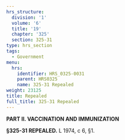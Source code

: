 ```yaml
---
hrs_structure:
  division: '1'
  volume: '6'
  title: '19'
  chapter: '325'
  section: 325-31
type: hrs_section
tags:
  - Government
menu:
  hrs:
    identifier: HRS_0325-0031
    parent: HRS0325
    name: 325-31 Repealed
weight: 23125
title: Repealed
full_title: 325-31 Repealed
---
```

**PART II. VACCINATION AND IMMUNIZATION**

**§325-31 REPEALED.** L 1974, c 6, §1.